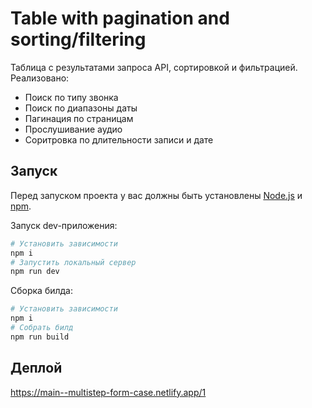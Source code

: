 # Table with pagination and sorting/filtering
Таблица с результатами запроса API, сортировкой и фильтрацией.
Реализовано:
- Поиск по типу звонка
- Поиск по диапазоны даты
- Пагинация по страницам
- Прослушивание аудио
- Соритровка по длительности записи и дате

## Запуск
Перед запуском проекта у вас должны быть установлены [Node.js](https://nodejs.org/) и [npm](https://www.npmjs.com/).

Запуск dev-приложения:
```bash
# Установить зависимости
npm i
# Запустить локальный сервер
npm run dev
```

Сборка билда:
```bash
# Установить зависимости
npm i
# Собрать билд
npm run build
```

## Деплой
https://main--multistep-form-case.netlify.app/1
